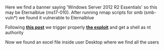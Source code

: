 Here we find a banner saying 'Windows Server 2012 R2 Essentials' so this may be Eternalblue (ms17-010). After running nmap scripts for smb (smb-vuln*) we found it vulnerable to Eternalblue

Following **[this post](https://0xnirvana.medium.com/htb-blue-1be5f3b5b492)** we trigger properly **[the exploit](https://www.exploit-db.com/exploits/42315)** and get a shell as nt authority

Now we found an excel file inside user Desktop where we find all the users